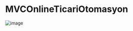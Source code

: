 # MVCOnlineTicariOtomasyon
![image](https://github.com/saitcakir/MVCOnlineTicariOtomasyon/assets/90454917/b1d67f79-8d7a-4630-8bed-918d033eeda8)
